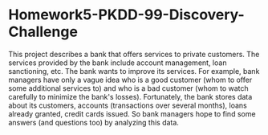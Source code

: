 # Homework5-PKDD-99-Discovery-Challenge
This project describes a bank that offers services to private customers. 
The services provided by the bank include account management, loan sanctioning, etc. 
The bank wants to improve its services. For example, bank managers have only a vague idea who is a good customer (whom to offer some additional services to) and who is a bad customer (whom to watch carefully to minimize the bank's losses). Fortunately, the bank stores data about its customers, accounts (transactions over several months), loans already granted, credit cards issued. 
So bank managers hope to find some answers (and questions too) by analyzing this data.
